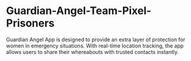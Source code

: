 # Guardian-Angel-Team-Pixel-Prisoners
Guardian Angel App is designed to provide an extra layer of protection for women in emergency situations. With real-time location tracking, the app allows users to share their whereabouts with trusted contacts instantly.

